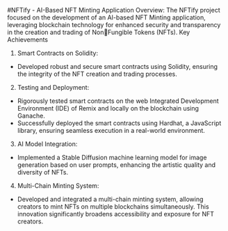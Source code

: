 #NFTify - AI-Based NFT Minting Application
Overview:
The NFTify project focused on the development of an AI-based NFT Minting application, leveraging 
blockchain technology for enhanced security and transparency in the creation and trading of NonFungible Tokens (NFTs).
Key Achievements
1. Smart Contracts on Solidity:
 - Developed robust and secure smart contracts using Solidity, ensuring the integrity of the NFT 
creation and trading processes.
2. Testing and Deployment:
 - Rigorously tested smart contracts on the web Integrated Development Environment (IDE) of 
Remix and locally on the blockchain using Ganache.
 - Successfully deployed the smart contracts using Hardhat, a JavaScript library, ensuring seamless 
execution in a real-world environment.
3. AI Model Integration:
 - Implemented a Stable Diffusion machine learning model for image generation based on user 
prompts, enhancing the artistic quality and diversity of NFTs.
4. Multi-Chain Minting System:
 - Developed and integrated a multi-chain minting system, allowing creators to mint NFTs on 
multiple blockchains simultaneously. This innovation significantly broadens accessibility and 
exposure for NFT creators.

